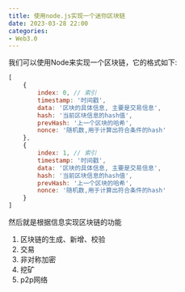 ```yaml
---
title: 使用node.js实现一个迷你区块链
date: 2023-03-28 22:00
categories:
- Web3.0
---
```


我们可以使用Node来实现一个区块链，它的格式如下:

```js
[
    {
        index: 0, // 索引
        timestamp: '时间戳',
        data: '区块的具体信息, 主要是交易信息',
        hash: '当前区块信息的hash值',
        prevHash: '上一个区块的哈希',
        nonce: '随机数,用于计算出符合条件的hash'
    },
    {
        index: 1, // 索引
        timestamp: '时间戳',
        data: '区块的具体信息, 主要是交易信息',
        hash: '当前区块信息的hash值',
        prevHash: '上一个区块的哈希',
        nonce: '随机数,用于计算出符合条件的hash'
    }
]
```

然后就是根据信息实现区块链的功能
1. 区块链的生成、新增、校验
2. 交易
3. 非对称加密
4. 挖矿
5. p2p网络
